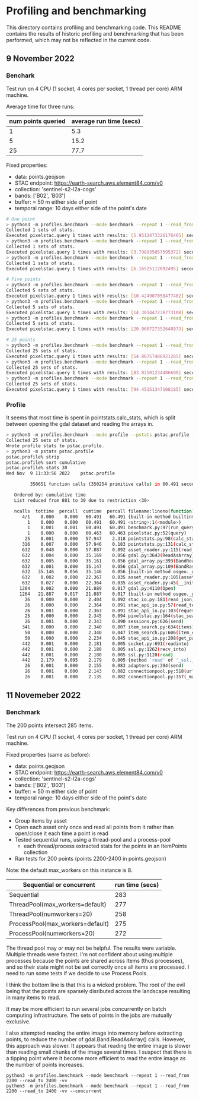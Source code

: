 # Profiling and benchmarking

This directory contains profiling and benchmarking code.
This README contains the results of historic profiling and benchmarking
that has been performed, which may not be reflected in the current code.

## 9 November 2022

### Benchark

Test run on 4 CPU (1 socket, 4 cores per socket, 1 thread per core) ARM machine.

Average time for three runs:

| num points queried | average run time (secs) |
| ------------------ | ----------------------- |
| 1                  | 5.3                     |
| 5                  | 15.2                    |
| 25                 | 77.7                    |

Fixed properties:

- data: points.geojson
- STAC endpoint: https://earth-search.aws.element84.com/v0
- collection: 'sentinel-s2-l2a-cogs'
- bands: ['B02', 'B03']
- buffer: = 50 m either side of point
- temporal range: 10 days either side of the point's date

```bash
# One point
> python3 -m profiles.benchmark --mode benchmark --repeat 1 --read_from 0 --read_to 1
Collected 1 sets of stats.
Executed pixelstac.query 1 times with results: [5.9512473326176405] seconds.
> python3 -m profiles.benchmark --mode benchmark --repeat 1 --read_from 100 --read_to 101
Collected 1 sets of stats.
Executed pixelstac.query 1 times with results: [3.798935057595372] seconds.
> python3 -m profiles.benchmark --mode benchmark --repeat 1 --read_from 1000 --read_to 1001
Collected 1 sets of stats.
Executed pixelstac.query 1 times with results: [6.16525112092495] seconds.

# Five points
> python3 -m profiles.benchmark --mode benchmark --repeat 1 --read_from 0 --read_to 5
Collected 5 sets of stats.
Executed pixelstac.query 1 times with results: [10.424907058477402] seconds.
> python3 -m profiles.benchmark --mode benchmark --repeat 1 --read_from 100 --read_to 105
Collected 5 sets of stats.
Executed pixelstac.query 1 times with results: [14.301447238773108] seconds.
> python3 -m profiles.benchmark --mode benchmark --repeat 1 --read_from 1000 --read_to 1005
Collected 5 sets of stats.
Executed pixelstac.query 1 times with results: [20.960727352648973] seconds.

# 25 points
> python3 -m profiles.benchmark --mode benchmark --repeat 1 --read_from 0 --read_to 25
Collected 25 sets of stats.
Executed pixelstac.query 1 times with results: [54.86757488921285] seconds.
> python3 -m profiles.benchmark --mode benchmark --repeat 1 --read_from 100 --read_to 125
Collected 25 sets of stats.
Executed pixelstac.query 1 times with results: [83.82501234486699] seconds.
> python3 -m profiles.benchmark --mode benchmark --repeat 1 --read_from 1000 --read_to 1025
Collected 25 sets of stats.
Executed pixelstac.query 1 times with results: [94.45151347108185] seconds.
```

### Profile

It seems that most time is spent in pointstats.calc_stats, which is split
between opening the gdal dataset and reading the arrays in.

```bash
> python3 -m profiles.benchmark --mode profile --pstats pstac.profile --read_from 0 --read_to 25
Collected 25 sets of stats.
Wrote profile stats to pstac.profile.
> python3 -m pstats pstac.profile
pstac.profile% strip
pstac.profile% sort cumulative
pstac.profile% stats 30
Wed Nov  9 11:33:56 2022    pstac.profile

         350651 function calls (350254 primitive calls) in 60.491 seconds

   Ordered by: cumulative time
   List reduced from 881 to 30 due to restriction <30>

   ncalls  tottime  percall  cumtime  percall filename:lineno(function)
      4/1    0.000    0.000   60.491   60.491 {built-in method builtins.exec}
        1    0.000    0.000   60.491   60.491 <string>:1(<module>)
        1    0.001    0.001   60.491   60.491 benchmark.py:97(run_query)
        1    0.000    0.000   60.463   60.463 pixelstac.py:52(query)
       25    0.001    0.000   57.947    2.318 pointstats.py:98(calc_stats)
      316    0.007    0.000   57.946    0.183 pointstats.py:131(calc_stats)
      632    0.048    0.000   57.887    0.092 asset_reader.py:115(read_roi)
      632    0.004    0.000   35.169    0.056 gdal.py:3643(ReadAsArray)
      632    0.005    0.000   35.161    0.056 gdal_array.py:393(BandReadAsArray)
      632    0.001    0.000   35.147    0.056 gdal_array.py:109(BandRasterIONumPy)
      632   35.146    0.056   35.146    0.056 {built-in method osgeo._gdal_array.BandRasterIONumPy}
      632    0.002    0.000   22.367    0.035 asset_reader.py:105(asset_info)
      632    0.027    0.000   22.364    0.035 asset_reader.py:45(__init__)
     1264    0.002    0.000   21.889    0.017 gdal.py:4110(Open)
     1264   21.887    0.017   21.887    0.017 {built-in method osgeo._gdal.Open}
       26    0.000    0.000    2.404    0.092 stac_io.py:181(read_json)
       26    0.000    0.000    2.364    0.091 stac_api_io.py:57(read_text)
       26    0.001    0.000    2.363    0.091 stac_api_io.py:103(request)
       25    0.000    0.000    2.345    0.094 pixelstac.py:164(stac_search)
       26    0.001    0.000    2.343    0.090 sessions.py:626(send)
      341    0.000    0.000    2.340    0.007 item_search.py:634(items)
       50    0.000    0.000    2.340    0.047 item_search.py:606(item_collections)
       50    0.000    0.000    2.234    0.045 stac_api_io.py:208(get_pages)
      442    0.001    0.000    2.181    0.005 socket.py:691(readinto)
      442    0.001    0.000    2.180    0.005 ssl.py:1262(recv_into)
      442    0.001    0.000    2.180    0.005 ssl.py:1120(read)
      442    2.179    0.005    2.179    0.005 {method 'read' of '_ssl._SSLSocket' objects}
       26    0.001    0.000    2.155    0.083 adapters.py:394(send)
       26    0.001    0.000    2.143    0.082 connectionpool.py:518(urlopen)
       26    0.001    0.000    2.135    0.082 connectionpool.py:357(_make_request)
```

## 11 Novemeber 2022

### Benchmark

The 200 points intersect 285 items.

Test run on 4 CPU (1 socket, 4 cores per socket, 1 thread per core) ARM machine.

Fixed properties (same as before):

- data: points.geojson
- STAC endpoint: https://earth-search.aws.element84.com/v0
- collection: 'sentinel-s2-l2a-cogs'
- bands: ['B02', 'B03']
- buffer: = 50 m either side of point
- temporal range: 10 days either side of the point's date

Key differences from previous benchmark:
- Group items by asset
- Open each asset only once and read all points from it
  rather than open/close it each time a point is read
- Tested sequential runs, using a thread-pool and a process-pool
  - each thread/process extracted stats for the points in an ItemPoints collection
- Ran tests for 200 points (points 2200-2400 in points.geojson)

Note: the default max_workers on this instance is 8.

| Sequential or concurrent | run time (secs) |
| ------------------ | ----------------------- |
| Sequential | 283 |
| ThreadPool(max_workers=default) | 277 |
| ThreadPool(numworkers=20) | 258 |
| ProcessPool(max_workers=default) | 275 |
| ProcessPool(numworkers=20) | 272 |

The thread pool may or may not be helpful. The results were variable.
Multiple threads were fastest. I'm not confident about using multiple
processes because the points are shared across Items (thus processes),
and so their state might not be set correctly once all items are processed.
I need to run some tests if we decide to use Process Pools.

I think the bottom line is that this is a wicked problem. The root of the evil
being that the points are sparsely disributed across the landscape resulting
in many items to read.

It may be more efficient to run several jobs concurrently on batch
computing infrastructure. The sets of points in the jobs are mutually exclusive.

I also attempted reading the entire image into memory before extracting points,
to reduce the number of gdal.Band.ReadAsArray() calls. However, this approach
was slower. It appears that reading the entire image is slower than reading
small chunks of the image several times. I suspect that there is a tipping
point where it become more efficient to read the entire image as the
number of points increases.

```
python3 -m profiles.benchmark --mode benchmark --repeat 1 --read_from 2200 --read_to 2400 -vv
python3 -m profiles.benchmark --mode benchmark --repeat 1 --read_from 2200 --read_to 2400 -vv --concurrent

```